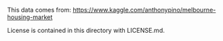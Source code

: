This data comes from:
https://www.kaggle.com/anthonypino/melbourne-housing-market

License is contained in this directory with LICENSE.md.

